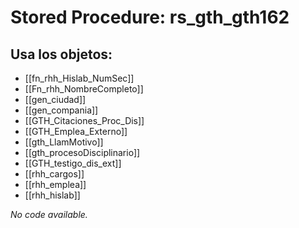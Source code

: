 # Stored Procedure: rs_gth_gth162

## Usa los objetos:
- [[fn_rhh_Hislab_NumSec]]
- [[Fn_rhh_NombreCompleto]]
- [[gen_ciudad]]
- [[gen_compania]]
- [[GTH_Citaciones_Proc_Dis]]
- [[GTH_Emplea_Externo]]
- [[gth_LlamMotivo]]
- [[gth_procesoDisciplinario]]
- [[GTH_testigo_dis_ext]]
- [[rhh_cargos]]
- [[rhh_emplea]]
- [[rhh_hislab]]

*No code available.*
